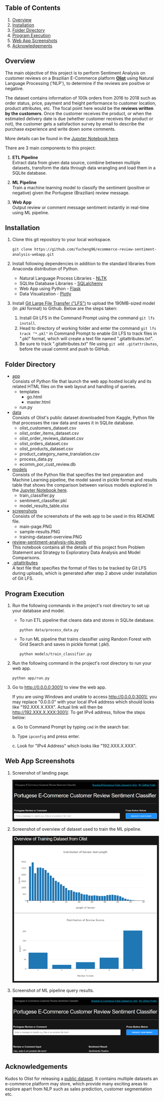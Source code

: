 ## Table of Contents

1. [Overview](#Overview)
2. [Installation](#Installation)
3. [Folder Directory](#Folder-Directory)
4. [Program Execution](#Program-Execution)
5. [Web App Screenshots](#Web-App-Screenshots)
6. [Acknowledgements](#Acknowledgements)

## Overview

The main objective of this project is to perform Sentiment Analysis on customer reviews on a Brazilian E-Commerce platform **[Olist](https://olist.com/pt-br/)** using Natural Language Processing ('NLP'), to determine if the reviews are positive or negative.

The dataset contains information of 100k orders from 2016 to 2018 such as order status, price, payment and freight performance to customer location, product attributes, etc. The focal point here would be the **reviews written by the customers**. Once the customer receives the product, or when the estimated delivery date is due (whether customer receives the product or not), the customer gets a satisfaction survey by email to describe the purchase experience and write down some comments.

More details can be found in the [Jupyter Notebook here](https://github.com/fucheng96/ecommerce-review-sentiment-analysis-webapp/blob/main/review-sentiment-analysis-nlp.ipynb).

There are 3 main components to this project:
1. **ETL Pipeline**<br>
   Extract data from given data source, combine between multiple datasets, transform the data through data wrangling and load them in a SQLite database.

2. **ML Pipeline**<br>
   Train a machine learning model to classify the sentiment (positive or negative) given the Portugese (Brazilian) review message.

3. **Web App**<br>
   Output review or comment message sentiment instantly in real-time using ML pipeline.

## Installation

1. Clone this git repository to your local workspace.

   `git clone https://github.com/fucheng96/ecommerce-review-sentiment-analysis-webapp.git`

2. Install following dependencies in addition to the standard libraries from Anaconda distribution of Python.

    - Natural Language Process Libraries - [NLTK](https://www.nltk.org/)
    - SQLlite Database Libraries - [SQLalchemy](https://www.sqlalchemy.org/)
    - Web App using Python - [Flask](https://flask.palletsprojects.com/en/2.0.x/)
    - Data Visualization - [Plotly](https://plotly.github.io/plotly.py-docs/index.html)

3. Install [Git Large File Transfer ("LFS")](https://git-lfs.github.com/) to upload the 190MB-sized model (in .pkl format) to Github. Below are the steps taken:

    1. Install Git LFS in the Command Prompt using the command `git lfs install`.
    2. Head to directory of working folder and enter the command `git lfs track "*.pkl"` in Command Prompt to enable Git LFS to track files in ".pkl" format, which will create a text file named ".gitattributes.txt".
    3.  Be sure to track ".gitattributes.txt" file using `git add .gitattributes`, before the usual commit and push to  GitHub.

## Folder Directory

- [app](https://github.com/fucheng96/ecommerce-review-sentiment-analysis-webapp/tree/main/app)<br>
  Consists of Python file that launch the web app hosted locally and its related HTML files on the web layout and handling of queries.
   - templates
      - go.html
      - master.html
   - run.py
- [data](https://github.com/fucheng96/ecommerce-review-sentiment-analysis-webapp/tree/main/data)<br>
  Consists of Olist's public dataset downloaded from Kaggle, Python file that processes the raw data and saves it in SQLite database. 
   - olist_customers_dataset.csv
   - olist_order_items_dataset.csv
   - olist_order_reviews_dataset.csv
   - olist_orders_dataset.csv
   - olist_products_dataset.csv
   - product_category_name_translation.csv
   - process_data.py
   - ecomm_por_cust_review.db
- [models](https://github.com/fucheng96/ecommerce-review-sentiment-analysis-webapp/tree/main/models)<br>
  Consists of the Python file that specifies the text preparation and Machine Learning pipeline, the model saved in pickle format and results table that shows the comparison between various models explored in the [Jupyter Notebook here](https://github.com/fucheng96/ecommerce-review-sentiment-analysis-webapp/blob/main/review-sentiment-analysis-nlp.ipynb).
   - train_classifier.py
   - sentiment_classifier.pkl
   - model_results_table.xlsx
- [screenshots](https://github.com/fucheng96/ecommerce-review-sentiment-analysis-webapp/tree/main/screenshots)<br>
  Consists of the screenshots of the web app to be used in this README file.
   - main-page.PNG
   - sample-results.PNG
   - training-dataset-overview.PNG 
- [review-sentiment-analysis-nlp.ipynb](https://github.com/fucheng96/ecommerce-review-sentiment-analysis-webapp/blob/main/review-sentiment-analysis-nlp.ipynb)<br>
  This notebook contains all the details of this project from Problem Statement and Strategy to Exploratory Data Analysis and Model Comparisons. 
- [.gitattributes](https://github.com/fucheng96/ecommerce-review-sentiment-analysis-webapp/blob/main/.gitattributes)<br>
  A text file that specifies the format of files to be tracked by Git LFS during uploads, which is generated after step 2 above under installation of Git LFS.

## Program Execution

1. Run the following commands in the project's root directory to set up your database and model.

    - To run ETL pipeline that cleans data and stores in SQLite database.

      `python data/process_data.py`

    - To run ML pipeline that trains classifier using Random Forest with Grid Search and saves in pickle format (.pkl).

      `python models/train_classifier.py`

2. Run the following command in the project's root directory to run your web app.

   `python app/run.py`

3. Go to http://0.0.0.0:3001/ to view the web app.

   If you are using Windows and unable to access http://0.0.0.0:3001/, you may replace "0.0.0.0" with your local IPv4 address which should looks like "192.XXX.X.XXX". Actual link will then be http://192.XXX.X.XXX:3001/. To get IPv4 address, follow the steps below:

   a. Go to Command Prompt by typing `cmd` in the search bar.

   b. Type `ipconfig` and press enter.

   c. Look for "IPv4 Address" which looks like "192.XXX.X.XXX".

## Web App Screenshots

1. Screenshot of landing page.

   ![Screenshot 1](https://github.com/fucheng96/ecommerce-review-sentiment-analysis-webapp/blob/main/screenshots/main-page.PNG)

2. Screenshot of overview of dataset used to train the ML pipeline.

   ![Screenshot 2](https://github.com/fucheng96/ecommerce-review-sentiment-analysis-webapp/blob/main/screenshots/training-dataset-overview.PNG)

3. Screenshot of ML pipeline query results.

   ![Screenshot 3](https://github.com/fucheng96/ecommerce-review-sentiment-analysis-webapp/blob/main/screenshots/sample-results.PNG)

## Acknowledgements

Kudos to Olist for releasing a [public dataset](https://www.kaggle.com/olistbr/brazilian-ecommerce). It contains multiple datasets an e-commerce platform may store, which provide many exciting areas to explore apart from NLP such as sales prediction, customer segmentation etc.
